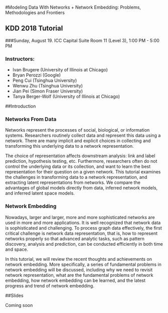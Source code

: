 #Modeling Data With Networks + Network Embedding: Problems, Methodologies and Frontiers

## KDD 2018 Tutorial

###Sunday, August 19. ICC Capital Suite Room 11 (Level 3), 1:00 PM - 5:00 PM

### Instructors:

* Ivan Brugere (University of Illinois at Chicago)
* Bryan Perozzi (Google)
* Peng Cui (Tsinghua University)
* Wenwu Zhu (Tsinghua University)
* Jian Pei (Simon Fraser University)
* Tanya Berger-Wolf (University of Illinois at Chicago)


##Introduction

### Networks From Data

Networks represent the processes of social, biological, or information systems. Researchers routinely collect data and represent this data using a network. There are many implicit and explicit choices in collecting and transforming this underlying data to a network representation.

The choice of representation affects downstream analysis: link and label prediction, hypothesis testing, etc. Furthermore, researchers often do not control the underlying data or its collection, and want to learn the best representation for their question on a given network.
This tutorial examines the challenges in transforming data to a network representation, and extracting latent representations from networks. We compare the advantages of global models directly from data, inferred network models, and inferred latent space models.


### Network Embedding

Nowadays, larger and larger, more and more sophisticated networks are used in more and more applications. It is well recognized that network data is sophisticated and challenging. To process graph data effectively, the first critical challenge is network data representation, that is, how to represent networks properly so that advanced analytic tasks, such as pattern discovery, analysis and prediction, can be conducted efficiently in both time and space. 

In this tutorial, we will review the recent thoughts and achievements on network embedding. More specifically, a series of fundamental
problems in network embedding will be discussed, including why we need to revisit network representation, what are the fundamental problems of network embedding, how network embedding can be learned, and the latest progress and trend of network embedding.

##Slides

Coming soon